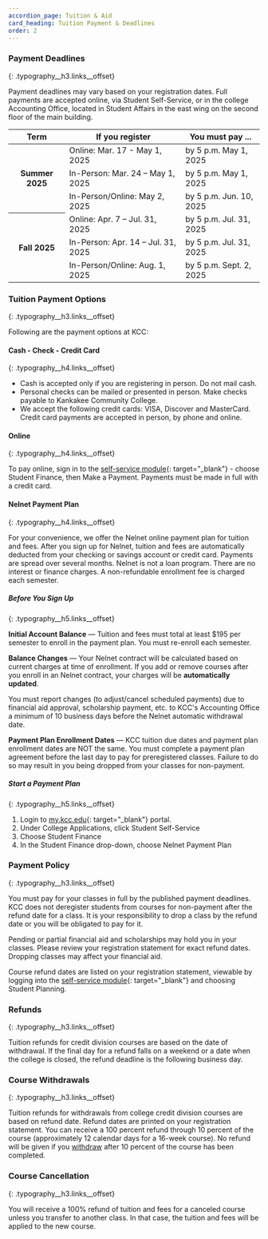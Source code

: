 ```yaml
---
accordion_page: Tuition & Aid
card_heading: Tuition Payment & Deadlines
order: 2
---
```

### Payment Deadlines
{: .typography__h3.links__offset}

Payment deadlines may vary based on your registration dates. Full payments are accepted online, via Student Self-Service, or in the college Accounting Office, located in Student Affairs in the east wing on the second floor of the main building.

<table class="table table-striped">
  <thead>
    <tr>
      <th>Term</th>
      <th>If you register</th>
      <th>You must pay ...</th>
    </tr>
  </thead>
  <tbody>
    <tr>
      <th rowspan="3">Summer 2025</th>
      <td>Online:  Mar. 17 - May 1, 2025</td>
      <td>by 5 p.m. May 1, 2025</td>
    </tr>
    <tr>
      <td>In-Person:  Mar. 24 – May 1, 2025</td>
      <td>by 5 p.m. May 1, 2025</td>
    </tr>
    <tr>
      <td>In-Person/Online:  May 2, 2025</td>
      <td>by 5 p.m. Jun. 10, 2025</td>
    </tr>
    <tr>
      <th rowspan="3">Fall 2025</th>
      <td>Online:  Apr. 7 – Jul. 31, 2025</td>
      <td>by 5 p.m. Jul. 31, 2025</td>
    </tr>
    <tr>
      <td>In-Person:  Apr. 14 – Jul. 31, 2025</td>
      <td>by 5 p.m. Jul. 31, 2025</td>
    </tr>
    <tr>
      <td>In-Person/Online:  Aug. 1, 2025</td>
      <td>by 5 p.m. Sept. 2, 2025</td>
    </tr>
  </tbody>
</table>

### Tuition Payment Options
{: .typography__h3.links__offset}

Following are the payment options at KCC:

#### Cash - Check - Credit Card
{: .typography__h4.links__offset}

* Cash is accepted only if you are registering in person. Do not mail cash.
* Personal checks can be mailed or presented in person. Make checks payable to Kankakee Community College.
* We accept the following credit cards: VISA, Discover and MasterCard. Credit card payments are accepted in person, by phone and online.

#### Online
{: .typography__h4.links__offset}

To pay online, sign in to the [self-service module](https://selfservice.kcc.edu/Student/Account/Login?ReturnUrl=/Student?hideProxyDialog%3dfalse&amp;hideProxyDialog=false){: target="_blank"} - choose Student Finance, then Make a Payment. Payments must be made in full with a credit card.

#### Nelnet Payment Plan
{: .typography__h4.links__offset}

For your convenience, we offer the Nelnet online payment plan for tuition and fees. After you sign up for Nelnet, tuition and fees are automatically deducted from your checking or savings account or credit card. Payments are spread over several months. Nelnet is not a loan program. There are no interest or finance charges. A non-refundable enrollment fee is charged each semester.

##### Before You Sign Up
{: .typography__h5.links__offset}

**Initial Account Balance** — Tuition and fees must total at least $195 per semester to enroll in the payment plan. You must re-enroll each semester.

**Balance Changes** — Your Nelnet contract will be calculated based on current charges at time of enrollment. If you add or remove courses after you enroll in an Nelnet contract, your charges will be **automatically updated**.

You must report changes (to adjust/cancel scheduled payments) due to financial aid approval, scholarship payment, etc. to KCC's Accounting Office a minimum of 10 business days before the Nelnet automatic withdrawal date.

**Payment Plan Enrollment Dates** — KCC tuition due dates and payment plan enrollment dates are NOT the same. You must complete a payment plan agreement before the last day to pay for preregistered classes. Failure to do so may result in you being dropped from your classes for non-payment.

##### Start a Payment Plan
{: .typography__h5.links__offset}

1. Login to [my.kcc.edu](https://my.kcc.edu/){: target="_blank"} portal.
2. Under College Applications, click Student Self-Service
3. Choose Student Finance
4. In the Student Finance drop-down, choose Nelnet Payment Plan

### Payment Policy
{: .typography__h3.links__offset}

You must pay for your classes in full by the published payment deadlines. KCC does not deregister students from courses for non-payment after the refund date for a class. It is your responsibility to drop a class by the refund date or you will be obligated to pay for it.

Pending or partial financial aid and scholarships may hold you in your classes. Please review your registration statement for exact refund dates. Dropping classes may affect your financial aid.

Course refund dates are listed on your registration statement, viewable by logging into the [self-service module](https://selfservice.kcc.edu/Student/Account/Login?ReturnUrl=/Student?hideProxyDialog%3dfalse&amp;hideProxyDialog=false){: target="_blank"} and choosing Student Planning.

### Refunds
{: .typography__h3.links__offset}

Tuition refunds for credit division courses are based on the date of withdrawal. If the final day for a refund falls on a weekend or a date when the college is closed, the refund deadline is the following business day.

### Course Withdrawals
{: .typography__h3.links__offset}

Tuition refunds for withdrawals from college credit division courses are based on refund date. Refund dates are printed on your registration statement. You can receive a 100 percent refund through 10 percent of the course (approximately 12 calendar days for a 16-week course). No refund will be given if you [withdraw](https://www.kcc.edu/academics/register/#cancellations-withdrawals-and-refunds) after 10 percent of the course has been completed.

### Course Cancellation
{: .typography__h3.links__offset}

You will receive a 100% refund of tuition and fees for a canceled course unless you transfer to another class. In that case, the tuition and fees will be applied to the new course.
